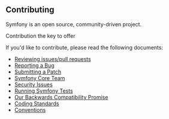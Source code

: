 Contributing
------------

Symfony is an open source, community-driven project.

Contribution the key to offer

If you'd like to contribute, please read the following documents:

* [Reviewing issues/pull requests][0]
* [Reporting a Bug][1]
* [Submitting a Patch][2]
* [Symfony Core Team][3]
* [Security Issues][4]
* [Running Symfony Tests][5]
* [Our Backwards Compatibility Promise][6]
* [Coding Standards][7]
* [Conventions][8]

[0]: https://symfony.com/doc/current/contributing/community/reviews.html
[1]: https://symfony.com/doc/current/contributing/code/bugs.html
[2]: https://symfony.com/doc/current/contributing/code/patches.html
[3]: https://symfony.com/doc/current/contributing/code/core_team.html
[4]: https://symfony.com/doc/current/contributing/code/security.html
[5]: https://symfony.com/doc/current/contributing/code/tests.html
[6]: https://symfony.com/doc/current/contributing/code/bc.html
[7]: https://symfony.com/doc/current/contributing/code/standards.html
[8]: https://symfony.com/doc/current/contributing/code/conventions.html
